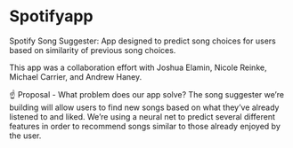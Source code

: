 # Spotifyapp

Spotify Song Suggester: App designed to predict song choices for users based on similarity of previous song choices.


This app was a collaboration effort with Joshua Elamin, Nicole Reinke, Michael Carrier, and Andrew Haney.


☝️ Proposal - What problem does our app solve?
The song suggester we’re building will allow users to find new songs based on what they’ve already listened to and liked. We’re using a neural net to predict several different features in order to recommend songs similar to those already enjoyed by the user.

